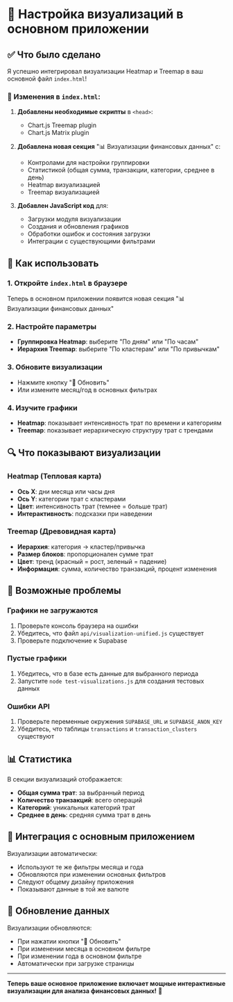 # 🚀 Настройка визуализаций в основном приложении

## ✅ Что было сделано

Я успешно интегрировал визуализации Heatmap и Treemap в ваш основной файл `index.html`!

### 🔧 Изменения в `index.html`:

1. **Добавлены необходимые скрипты** в `<head>`:
   - Chart.js Treemap plugin
   - Chart.js Matrix plugin

2. **Добавлена новая секция** "📊 Визуализации финансовых данных" с:
   - Контролами для настройки группировки
   - Статистикой (общая сумма, транзакции, категории, среднее в день)
   - Heatmap визуализацией
   - Treemap визуализацией

3. **Добавлен JavaScript код** для:
   - Загрузки модуля визуализации
   - Создания и обновления графиков
   - Обработки ошибок и состояния загрузки
   - Интеграции с существующими фильтрами

## 🎯 Как использовать

### 1. Откройте `index.html` в браузере
Теперь в основном приложении появится новая секция "📊 Визуализации финансовых данных"

### 2. Настройте параметры
- **Группировка Heatmap**: выберите "По дням" или "По часам"
- **Иерархия Treemap**: выберите "По кластерам" или "По привычкам"

### 3. Обновите визуализации
- Нажмите кнопку "🔄 Обновить"
- Или измените месяц/год в основных фильтрах

### 4. Изучите графики
- **Heatmap**: показывает интенсивность трат по времени и категориям
- **Treemap**: показывает иерархическую структуру трат с трендами

## 🔍 Что показывают визуализации

### Heatmap (Тепловая карта)
- **Ось X**: дни месяца или часы дня
- **Ось Y**: категории трат с кластерами
- **Цвет**: интенсивность трат (темнее = больше трат)
- **Интерактивность**: подсказки при наведении

### Treemap (Древовидная карта)
- **Иерархия**: категория → кластер/привычка
- **Размер блоков**: пропорционален сумме трат
- **Цвет**: тренд (красный = рост, зеленый = падение)
- **Информация**: сумма, количество транзакций, процент изменения

## 🚨 Возможные проблемы

### Графики не загружаются
1. Проверьте консоль браузера на ошибки
2. Убедитесь, что файл `api/visualization-unified.js` существует
3. Проверьте подключение к Supabase

### Пустые графики
1. Убедитесь, что в базе есть данные для выбранного периода
2. Запустите `node test-visualizations.js` для создания тестовых данных

### Ошибки API
1. Проверьте переменные окружения `SUPABASE_URL` и `SUPABASE_ANON_KEY`
2. Убедитесь, что таблицы `transactions` и `transaction_clusters` существуют

## 📊 Статистика

В секции визуализаций отображается:
- **Общая сумма трат**: за выбранный период
- **Количество транзакций**: всего операций
- **Категорий**: уникальных категорий трат
- **Среднее в день**: средняя сумма трат в день

## 🎨 Интеграция с основным приложением

Визуализации автоматически:
- Используют те же фильтры месяца и года
- Обновляются при изменении основных фильтров
- Следуют общему дизайну приложения
- Показывают данные в той же валюте

## 🔄 Обновление данных

Визуализации обновляются:
- При нажатии кнопки "🔄 Обновить"
- При изменении месяца в основном фильтре
- При изменении года в основном фильтре
- Автоматически при загрузке страницы

---

**Теперь ваше основное приложение включает мощные интерактивные визуализации для анализа финансовых данных!** 🎉 